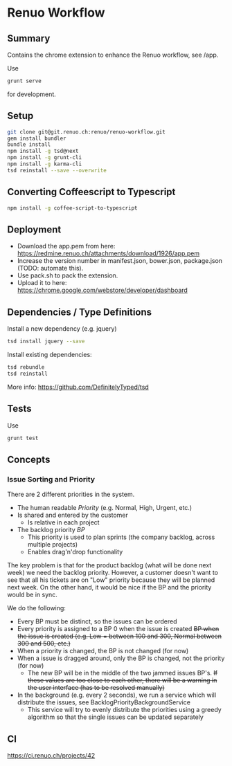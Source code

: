 # Renuo Workflow

## Summary

Contains the chrome extension to enhance the Renuo workflow, see /app.

Use

```sh
grunt serve
```

for development.

## Setup

```sh
git clone git@git.renuo.ch:renuo/renuo-workflow.git
gem install bundler
bundle install
npm install -g tsd@next
npm install -g grunt-cli
npm install -g karma-cli
tsd reinstall --save --overwrite
```

## Converting Coffeescript to Typescript

```sh
npm install -g coffee-script-to-typescript
```

## Deployment

* Download the app.pem from here: https://redmine.renuo.ch/attachments/download/1926/app.pem
* Increase the version number in manifest.json, bower.json, package.json (TODO: automate this).
* Use pack.sh to pack the extension.
* Upload it to here: https://chrome.google.com/webstore/developer/dashboard

## Dependencies / Type Definitions

Install a new dependency (e.g. jquery)

```sh
tsd install jquery --save
```

Install existing dependencies:

```sh
tsd rebundle
tsd reinstall
```

More info: https://github.com/DefinitelyTyped/tsd

## Tests

Use

```sh
grunt test
```

## Concepts

### Issue Sorting and Priority

There are 2 different priorities in the system.

* The human readable *Priority* (e.g. Normal, High, Urgent, etc.)
* Is shared and entered by the customer
  * Is relative in each project
* The backlog priority *BP* 
  * This priority is used to plan sprints (the company backlog, across multiple projects)
  * Enables drag'n'drop functionality

The key problem is that for the product backlog (what will be done next week) we need the backlog priority.
However, a customer doesn't want to see that all his tickets are on "Low" priority because they will be planned next
week. On the other hand, it would be nice if the BP and the priority would be in sync.

We do the following:

* Every BP must be distinct, so the issues can be ordered
* Every priority is assigned to a BP 0 when the issue is created ~~BP when the issue is created (e.g. Low = between 100 and 300, Normal between 300 and 500, etc.)~~
* When a priority is changed, the BP is not changed (for now)
* When a issue is dragged around, only the BP is changed, not the priority (for now)
  * The new BP will be in the middle of the two jammed issues BP's. ~~If these values are too close to each other, there
  will be a warning in the user interface (has to be resolved manually)~~
* In the background (e.g. every 2 seconds), we run a service which will distribute the issues, see
BacklogPriorityBackgroundService
  * This service will try to evenly distribute the priorities using a greedy algorithm so that the single issues can be
  updated separately

## CI

https://ci.renuo.ch/projects/42

